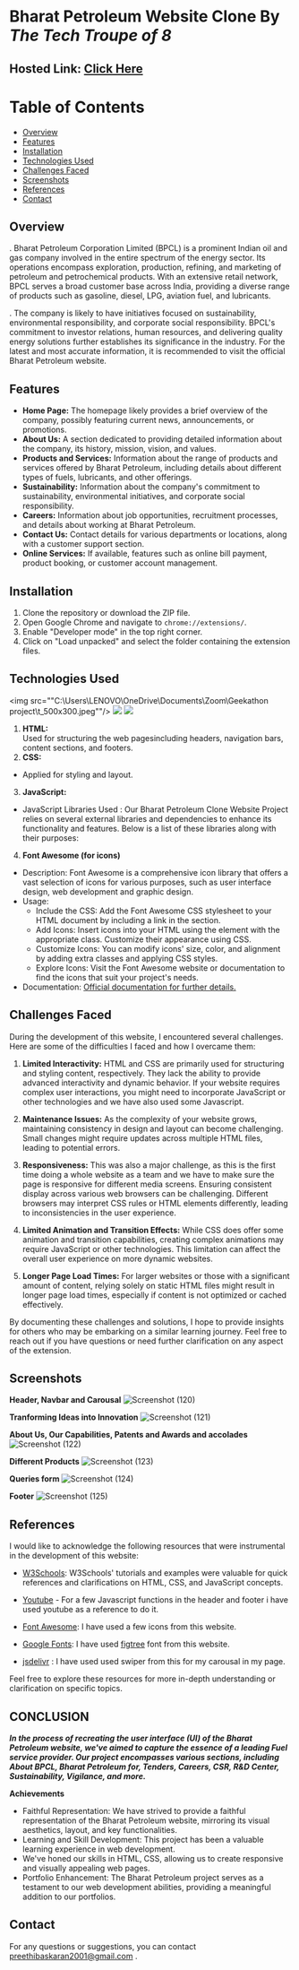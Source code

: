 # Bharat Petroleum Website Clone By *The Tech Troupe of 8*

## Hosted Link: [Click Here](https://ayushagrawal2806.github.io/Bharat-Petroleum/)

# Table of Contents
  - [Overview](#overview)
  - [Features](#features)
  - [Installation](#installation)
  - [Technologies Used](#technologies-used)
  - [Challenges Faced](#challenges-faced)
  - [Screenshots](#screenshots)
  - [References](#references)
  - [Contact](#contact)


## Overview

. Bharat Petroleum Corporation Limited (BPCL) is a prominent Indian oil and gas company involved in the entire spectrum of the energy sector. Its operations encompass exploration, production, refining, and marketing of petroleum and petrochemical products. With an extensive retail network, BPCL serves a broad customer base across India, providing a diverse range of products such as gasoline, diesel, LPG, aviation fuel, and lubricants.

. The company is likely to have initiatives focused on sustainability, environmental responsibility, and corporate social responsibility. BPCL's commitment to investor relations, human resources, and delivering quality energy solutions further establishes its significance in the industry. For the latest and most accurate information, it is recommended to visit the official Bharat Petroleum website.


## Features

- **Home Page:** The homepage likely provides a brief overview of the company, possibly featuring current news, announcements, or promotions.
- **About Us:** A section dedicated to providing detailed information about the company, its history, mission, vision, and values.
- **Products and Services:** Information about the range of products and services offered by Bharat Petroleum, including details about different types of fuels, lubricants, and other offerings.
- **Sustainability:** Information about the company's commitment to sustainability, environmental initiatives, and corporate social responsibility.
- **Careers:** Information about job opportunities, recruitment processes, and details about working at Bharat Petroleum.
- **Contact Us:** Contact details for various departments or locations, along with a customer support section.
- **Online Services:** If available, features such as online bill payment, product booking, or customer account management.


## Installation

1. Clone the repository or download the ZIP file.
2. Open Google Chrome and navigate to `chrome://extensions/`.
3. Enable "Developer mode" in the top right corner.
4. Click on "Load unpacked" and select the folder containing the extension files.


## Technologies Used
<img src=""C:\Users\LENOVO\OneDrive\Documents\Zoom\Geekathon project\t_500x300.jpeg""/>          <img src="https://s.yimg.com/fz/api/res/1.2/dh5jeZuroSBn1pooXWY1nA--~C/YXBwaWQ9c3JjaGRkO2ZpPWZpdDtoPTI2MDtxPTgwO3c9MzMy/https://s.yimg.com/zb/imgv1/e0983ef9-d1f0-36ff-bcd1-3ab7d1a5d3b1/t_500x300"/>          <img src="https://img.icons8.com/color/48/000000/javascript.png"/>      

1.  **HTML:**  
Used for structuring the web pagesincluding headers, navigation bars, content sections, and footers.
2.  **CSS:** 
 - Applied for styling and layout.
3.  **JavaScript:**
 - JavaScript Libraries Used : Our Bharat Petroleum Clone Website Project relies on several external libraries and dependencies to enhance its functionality and features. Below is a list of these libraries along with their purposes:

4.  **Font Awesome (for icons)**
 - Description: Font Awesome is a comprehensive icon library that offers a vast selection of icons for various purposes, such as user interface design, web development and graphic design.
 - Usage:
   - Include the CSS: Add the Font Awesome CSS stylesheet to your HTML document by including a link in the <head> section.
   - Add Icons: Insert icons into your HTML using the element with the appropriate class. Customize their appearance using CSS.
   - Customize Icons: You can modify icons' size, color, and alignment by adding extra classes and applying CSS styles.
   - Explore Icons: Visit the Font Awesome website or documentation to find the icons that suit your project's needs.
 - Documentation: [Official documentation for further details.](https://fontawesome.com/)


## Challenges Faced

During the development of this website, I encountered several challenges. Here are some of the difficulties I faced and how I overcame them:

1. **Limited Interactivity:**
 HTML and CSS are primarily used for structuring and styling content, respectively. They lack the ability to provide advanced interactivity and dynamic behavior. If your website requires complex user interactions, you might need to incorporate JavaScript or other technologies and we have also used some Javascript.

2. **Maintenance Issues:**
 As the complexity of your website grows, maintaining consistency in design and layout can become challenging. Small changes might require updates across multiple HTML files, leading to potential errors.

3. **Responsiveness:**
This was also a major challenge, as this is the first time doing a whole website as a team and we have to make sure the page is responsive for different media screens. Ensuring consistent display across various web browsers can be challenging. Different browsers may interpret CSS rules or HTML elements differently, leading to inconsistencies in the user experience.

4. **Limited Animation and Transition Effects:** While CSS does offer some animation and transition capabilities, creating complex animations may require JavaScript or other technologies. This limitation can affect the overall user experience on more dynamic websites.

5. **Longer Page Load Times:**
 For larger websites or those with a significant amount of content, relying solely on static HTML files might result in longer page load times, especially if content is not optimized or cached effectively.

By documenting these challenges and solutions, I hope to provide insights for others who may be embarking on a similar learning journey. Feel free to reach out if you have questions or need further clarification on any aspect of the extension.


## Screenshots

**Header, Navbar and Carousal**
![Screenshot (120)](https://github.com/ayushagrawal2806/Bharat-Petroleum/assets/72606635/c9669ac1-5f09-4a8d-b16d-c046f25e7193)

**Tranforming Ideas into Innovation**
![Screenshot (121)](https://github.com/ayushagrawal2806/Bharat-Petroleum/assets/72606635/909880cc-0f3f-44b3-b7e8-db77307e8698)

**About Us, Our Capabilities, Patents and Awards and accolades**
![Screenshot (122)](https://github.com/ayushagrawal2806/Bharat-Petroleum/assets/72606635/28fe6f2a-8282-42a7-9083-eb575d542394)

**Different Products**
![Screenshot (123)](https://github.com/ayushagrawal2806/Bharat-Petroleum/assets/72606635/69a87a6b-73e9-4234-9b58-468557819848)

**Queries form**
![Screenshot (124)](https://github.com/ayushagrawal2806/Bharat-Petroleum/assets/72606635/509fb8f0-b6b9-4207-b6ee-10f09069b2eb)

**Footer**
![Screenshot (125)](https://github.com/ayushagrawal2806/Bharat-Petroleum/assets/72606635/a8f0308e-9036-4098-a6c2-e58ea076a52c)


## References

I would like to acknowledge the following resources that were instrumental in the development of this website:

- [W3Schools](https://www.w3schools.com/): W3Schools' tutorials and examples were valuable for quick references and clarifications on HTML, CSS, and JavaScript concepts.

- [Youtube](https://www.youtube.com/) - For a few Javascript functions in the header and footer i have used youtube as a reference to do it.

- [Font Awesome](https://fontawesome.com/): I have used a few icons from this website.

- [Google Fonts](https://fonts.google.com/): I have used [figtree](https://fonts.google.com/specimen/Figtree?query=figtree) font from this website.

- [jsdelivr](https://www.jsdelivr.com/) : I have used used swiper from this for my carousal in my page.

Feel free to explore these resources for more in-depth understanding or clarification on specific topics.


## **CONCLUSION**

***In the process of recreating the user interface (UI) of the Bharat Petroleum website, we've aimed to capture the essence of a leading Fuel service provider.
Our project encompasses various sections, including About BPCL, Bharat Petroleum for, Tenders, Careers, CSR, R&D Center, Sustainability, Vigilance, and more.***

**Achievements**
- Faithful Representation: We have strived to provide a faithful representation of the Bharat Petroleum website, mirroring its visual aesthetics, layout, and key functionalities.
- Learning and Skill Development: This project has been a valuable learning experience in web development.
- We've honed our skills in HTML, CSS, allowing us to create responsive and visually appealing web pages.
- Portfolio Enhancement: The Bharat Petroleum project serves as a testament to our web development abilities, providing a meaningful addition to our portfolios.


## Contact

For any questions or suggestions, you can contact preethibaskaran2001@gmail.com .
